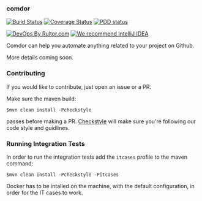 ### comdor

[![Build Status](https://travis-ci.org/amihaiemil/comdor.svg?branch=master)](https://travis-ci.org/amihaiemil/comdor)
[![Coverage Status](https://coveralls.io/repos/github/amihaiemil/comdor/badge.svg?branch=master)](https://coveralls.io/github/amihaiemil/comdor?branch=master)
[![PDD status](http://www.0pdd.com/svg?name=amihaiemil/comdor)](http://www.0pdd.com/p?name=amihaiemil/comdor)

[![DevOps By Rultor.com](http://www.rultor.com/b/amihaiemil/comdor)](http://www.rultor.com/p/amihaiemil/comdor)
[![We recommend IntelliJ IDEA](http://amihaiemil.github.io/images/intellij-idea-recommend.svg)](https://www.jetbrains.com/idea/)

Comdor can help you automate anything related to your project on Github.

More details coming soon.

### Contributing 

If you would like to contribute, just open an issue or a PR.

Make sure the maven build:

``$mvn clean install -Pcheckstyle``

passes before making a PR. [Checkstyle](http://checkstyle.sourceforge.net/) will make sure
you're following our code style and guidlines.

### Running Integration Tests

In order to run the integration tests add the ``itcases`` profile to the maven command:

``$mvn clean install -Pcheckstyle -Pitcases``

Docker has to be intalled on the machine, with the default configuration, in order for the IT cases to work.
